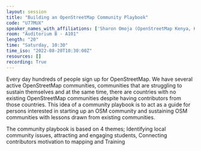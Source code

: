 ```yaml
---
layout: session
title: "Building an OpenStreetMap Community Playbook"
code: "U77MUX"
speaker_names_with_affiliations: ['Sharon Omoja (OpenStreetMap Kenya, HOT Training Working Group)']
room: "Auditorium B - A101"
length: "20"
time: "Saturday, 10:30"
time_iso: "2022-08-20T10:30:00Z"
resources: []
recording: True
---
```

Every day hundreds of people sign up for OpenStreetMap. We have several active OpenStreetMap communities, communities that are struggling to sustain themselves and at the same time,  there are countries with no existing OpenStreetMap communities despite having contributors from those countries. 
This idea of a community playbook is to act as a guide for persons interested in starting up an OSM community and sustaining OSM communities with  lessons drawn from existing communities.

The community playbook is based on 4 themes; Identifying local community issues, attracting and engaging students, Connecting contributors motivation to mapping and Training
